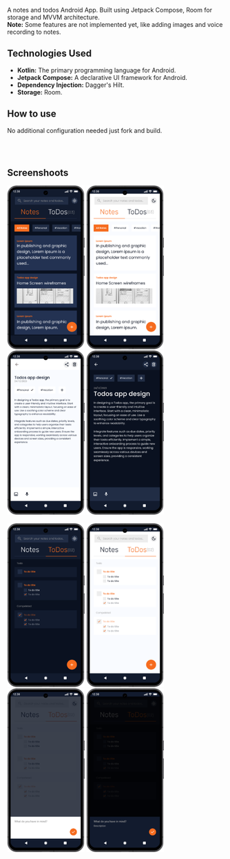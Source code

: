 A notes and todos Android App. Built using Jetpack Compose, Room for storage and MVVM architecture.
<br/>
**Note:** Some features are not implemented yet, like adding images and voice recording to notes.
<br/>
## Technologies Used

- **Kotlin:** The primary programming language for Android.
- **Jetpack Compose:** A declarative UI framework for Android.
- **Dependency Injection:** Dagger's Hilt.
- **Storage:** Room.

## How to use

No additional configuration needed just fork and build.

<br/><br/>
## Screenshoots
<img src="https://github.com/jamalnay/NotesNDTodos/blob/master/screenshots/1.png" alt="Home Screenshoot" width="180"> <img src="https://github.com/jamalnay/NotesNDTodos/blob/master/screenshots/2.png" alt="Home Screenshoot" width="180"> <img src="https://github.com/jamalnay/NotesNDTodos/blob/master/screenshots/3.png" alt="Home Screenshoot" width="180"> <img src="https://github.com/jamalnay/NotesNDTodos/blob/master/screenshots/4.png" alt="Home Screenshoot" width="180">
<br/> <br/>
<img src="https://github.com/jamalnay/NotesNDTodos/blob/master/screenshots/5.png" alt="Home Screenshoot" width="180"> <img src="https://github.com/jamalnay/NotesNDTodos/blob/master/screenshots/6.png" alt="Home Screenshoot" width="180"> <img src="https://github.com/jamalnay/NotesNDTodos/blob/master/screenshots/7.png" alt="Home Screenshoot" width="180"> <img src="https://github.com/jamalnay/NotesNDTodos/blob/master/screenshots/8.png" alt="Home Screenshoot" width="180">